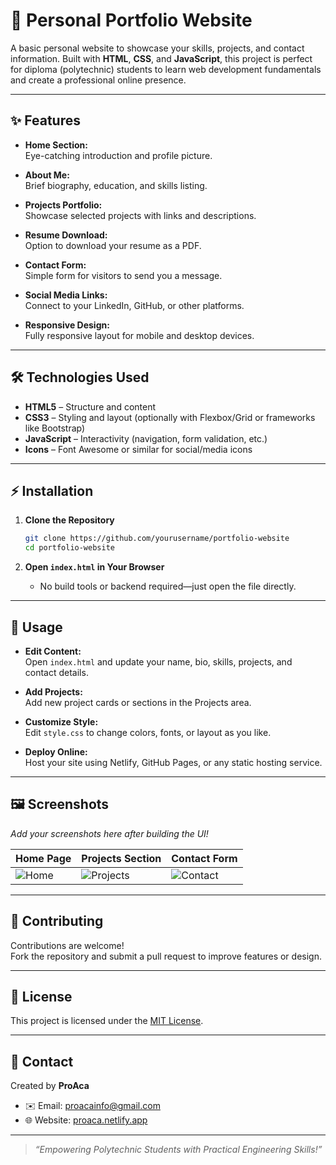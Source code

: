 # 💼 Personal Portfolio Website

A basic personal website to showcase your skills, projects, and contact information. Built with **HTML**, **CSS**, and **JavaScript**, this project is perfect for diploma (polytechnic) students to learn web development fundamentals and create a professional online presence.

---

## ✨ Features

- **Home Section:**  
  Eye-catching introduction and profile picture.

- **About Me:**  
  Brief biography, education, and skills listing.

- **Projects Portfolio:**  
  Showcase selected projects with links and descriptions.

- **Resume Download:**  
  Option to download your resume as a PDF.

- **Contact Form:**  
  Simple form for visitors to send you a message.

- **Social Media Links:**  
  Connect to your LinkedIn, GitHub, or other platforms.

- **Responsive Design:**  
  Fully responsive layout for mobile and desktop devices.

---

## 🛠️ Technologies Used

- **HTML5** – Structure and content  
- **CSS3** – Styling and layout (optionally with Flexbox/Grid or frameworks like Bootstrap)  
- **JavaScript** – Interactivity (navigation, form validation, etc.)  
- **Icons** – Font Awesome or similar for social/media icons

---

## ⚡ Installation

1. **Clone the Repository**
    ```bash
    git clone https://github.com/yourusername/portfolio-website
    cd portfolio-website
    ```

2. **Open `index.html` in Your Browser**
    - No build tools or backend required—just open the file directly.

---

## 🚀 Usage

- **Edit Content:**  
  Open `index.html` and update your name, bio, skills, projects, and contact details.

- **Add Projects:**  
  Add new project cards or sections in the Projects area.

- **Customize Style:**  
  Edit `style.css` to change colors, fonts, or layout as you like.

- **Deploy Online:**  
  Host your site using Netlify, GitHub Pages, or any static hosting service.

---

## 🖼️ Screenshots

*Add your screenshots here after building the UI!*

| Home Page | Projects Section | Contact Form |
|-----------|------------------|-------------|
| ![Home](assets/home.png) | ![Projects](assets/projects.png) | ![Contact](assets/contact.png) |

---

## 🤝 Contributing

Contributions are welcome!  
Fork the repository and submit a pull request to improve features or design.

---

## 📄 License

This project is licensed under the [MIT License](LICENSE).

---

## 👤 Contact

Created by **ProAca**  
- ✉️ Email: [proacainfo@gmail.com](mailto:proacainfo@gmail.com)  
- 🌐 Website: [proaca.netlify.app](https://proaca.netlify.app)

---

> _“Empowering Polytechnic Students with Practical Engineering Skills!”_
